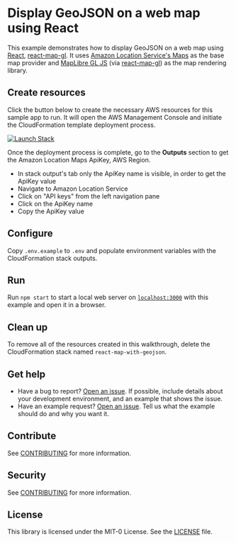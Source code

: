 # Display GeoJSON on a web map using React

This example demonstrates how to display GeoJSON on a web map using [React](https://react.dev/), [react-map-gl](https://visgl.github.io/react-map-gl/). It uses [Amazon Location Service's Maps](https://aws.amazon.com/location/) as the base map provider and [MapLibre GL JS](https://maplibre.org/maplibre-gl-js-docs/api/) (via [react-map-gl](https://visgl.github.io/react-map-gl/)) as the map rendering library.

## Create resources

Click the button below to create the necessary AWS resources for this sample app to run. It will open the AWS Management Console and initiate the CloudFormation template deployment process.

[![Launch Stack](https://amazon-location-sample-resources.s3.us-west-2.amazonaws.com/cfn-launch-stack-button.svg)](https://console.aws.amazon.com/cloudformation/home?#/stacks/quickcreate?stackName=react-map-with-geojson-example&templateURL=https://amazon-location-sample-resources.s3.us-west-2.amazonaws.com/react-map-with-geojson/cloudformation/template.yaml)

Once the deployment process is complete, go to the **Outputs** section to get the Amazon Location Maps ApiKey, AWS Region.

- In stack output's tab only the ApiKey name is visible, in order to get the ApiKey value
- Navigate to Amazon Location Service
- Click on "API keys" from the left navigation pane
- Click on the ApiKey name
- Copy the ApiKey value

## Configure

Copy `.env.example` to `.env` and populate environment variables with the CloudFormation stack outputs.

## Run

Run `npm start` to start a local web server on [`localhost:3000`](http://localhost:3000/) with this example and open it in a browser.

## Clean up

To remove all of the resources created in this walkthrough, delete the CloudFormation stack named `react-map-with-geojson`.

## Get help

- Have a bug to report? [Open an issue](https://github.com/aws-geospatial/amazon-location-samples-react/issues/new). If possible, include details about your development environment, and an example that shows the issue.
- Have an example request? [Open an issue](https://github.com/aws-samples/amazon-location-samples/issues/new). Tell us what the example should do and why you want it.

## Contribute

See [CONTRIBUTING](../CONTRIBUTING.md) for more information.

## Security

See [CONTRIBUTING](../CONTRIBUTING.md#security-issue-notifications) for more information.

## License

This library is licensed under the MIT-0 License. See the [LICENSE](../LICENSE) file.
